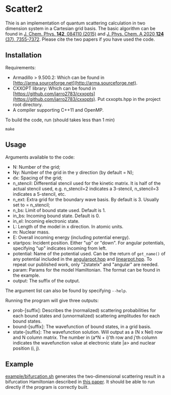 

# Scatter2

Thie is an implementation of quantum scattering calculation in two dimension system in a Cartesian grid basis. The basic algorithm can be found in [J. Chem. Phys. **142**, 084110 (2015)](http://dx.doi.org/10.1063/1.4908032) and [J. Phys. Chem. A 2020 **124** (37), 7355-7372](http://dx.doi.org/10.1021/acs.jpca.0c04562). Please cite the two papers if you have used the code.


## Installation

Requirements:
- Armadillo > 9.500.2: Which can be found in [http://arma.sourceforge.net](http://arma.sourceforge.net).
- CXXOPT library: Which can be found in [https://github.com/jarro2783/cxxopts](https://github.com/jarro2783/cxxopts). Put cxxopts.hpp in the project root directory.
- A compiler supporting C++11 and OpenMP.

To build the code, run (should takes less than 1 min)

    make

## Usage

Arguments available to the code:

- N: Number of the grid;
- Ny: Number of the grid in the y direction (by default = N);
- dx: Spacing of the grid;
- n_stencil: Differential stencil used for the kinetic matrix. It is half of the actual stencil used, e.g. n_stencil=2 indicates a 3-stencil, n_stencil=3 indicates a 5-stencil, etc.
- n_ext: Extra grid for the boundary wave basis. By default is 3. Usually set to = n_stencil;
- n_bs: Limit of bound state used. Default is 1.
- in_bs: Incoming bound state. Default is 0.
- in_el: Incoming electronic state. 
- L: Length of the model in x direction. In atomic units.
- m: Nuclear mass. 
- E: Overall incoming energy (including potential energy).
- startpos: Incident position. Either "up" or "down". For angular potentials, specifying "up" indicates incoming from left.
- potential: Name of the potential used. Can be the return of `get_name()` of any potential included in the [angularpot.hpp](angularpot.hpp) and [linearpot.hpp](linearpot.hpp). To repeat our published work, only "2statelx" and "angular" are needed.
- param: Params for the model Hamiltonian. The format can be found in the example.
- output: The suffix of the output.

The argument list can also be found by specifying `--help`.

Running the program will give three outputs:

- prob-[suffix]: Describes the (normalized) scattering probabilities for each bound states and (unnormalized) scattering amplitudes for each bound states.
- bound-[suffix]: The wavefunction of bound states, in a grid basis.
- state-[suffix]: The wavefunction solution. Will output as a (N x Nel) row and N column matrix. The number in (a*N + i)'th row and j'th column indicates the wavefunction value at electronic state |a> and nuclear position (i, j).

## Example

[example/bifurcation.sh](example/bifurcation.sh) generates the two-dimensional scattering result in a bifurcation Hamiltonian described in [this paper](https://arxiv.org/abs/2008.02443). It should be able to run directly if the program is correctly built.

